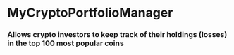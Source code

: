 # MyCryptoPortfolioManager

### Allows crypto investors to keep track of their holdings (losses) in the top 100 most popular coins

